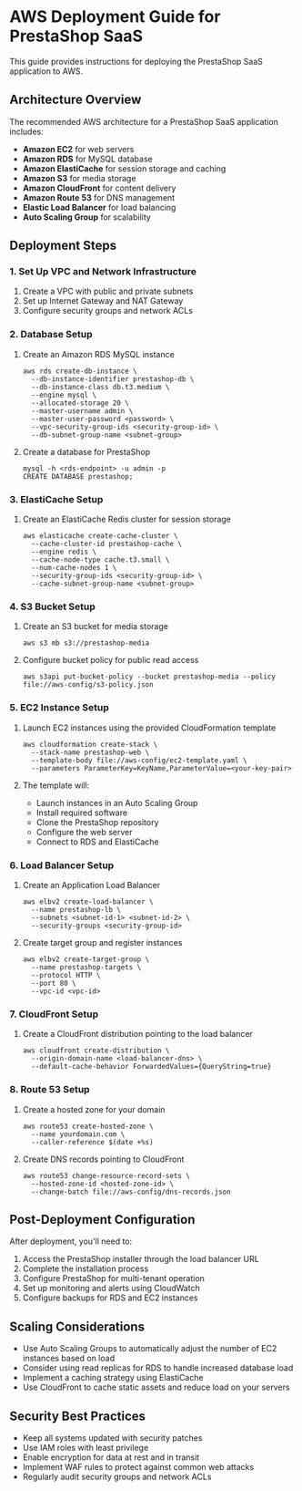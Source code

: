 # AWS Deployment Guide for PrestaShop SaaS

This guide provides instructions for deploying the PrestaShop SaaS application to AWS.

## Architecture Overview

The recommended AWS architecture for a PrestaShop SaaS application includes:

- **Amazon EC2** for web servers
- **Amazon RDS** for MySQL database
- **Amazon ElastiCache** for session storage and caching
- **Amazon S3** for media storage
- **Amazon CloudFront** for content delivery
- **Amazon Route 53** for DNS management
- **Elastic Load Balancer** for load balancing
- **Auto Scaling Group** for scalability

## Deployment Steps

### 1. Set Up VPC and Network Infrastructure

1. Create a VPC with public and private subnets
2. Set up Internet Gateway and NAT Gateway
3. Configure security groups and network ACLs

### 2. Database Setup

1. Create an Amazon RDS MySQL instance
   ```
   aws rds create-db-instance \
     --db-instance-identifier prestashop-db \
     --db-instance-class db.t3.medium \
     --engine mysql \
     --allocated-storage 20 \
     --master-username admin \
     --master-user-password <password> \
     --vpc-security-group-ids <security-group-id> \
     --db-subnet-group-name <subnet-group>
   ```

2. Create a database for PrestaShop
   ```
   mysql -h <rds-endpoint> -u admin -p
   CREATE DATABASE prestashop;
   ```

### 3. ElastiCache Setup

1. Create an ElastiCache Redis cluster for session storage
   ```
   aws elasticache create-cache-cluster \
     --cache-cluster-id prestashop-cache \
     --engine redis \
     --cache-node-type cache.t3.small \
     --num-cache-nodes 1 \
     --security-group-ids <security-group-id> \
     --cache-subnet-group-name <subnet-group>
   ```

### 4. S3 Bucket Setup

1. Create an S3 bucket for media storage
   ```
   aws s3 mb s3://prestashop-media
   ```

2. Configure bucket policy for public read access
   ```
   aws s3api put-bucket-policy --bucket prestashop-media --policy file://aws-config/s3-policy.json
   ```

### 5. EC2 Instance Setup

1. Launch EC2 instances using the provided CloudFormation template
   ```
   aws cloudformation create-stack \
     --stack-name prestashop-web \
     --template-body file://aws-config/ec2-template.yaml \
     --parameters ParameterKey=KeyName,ParameterValue=<your-key-pair>
   ```

2. The template will:
   - Launch instances in an Auto Scaling Group
   - Install required software
   - Clone the PrestaShop repository
   - Configure the web server
   - Connect to RDS and ElastiCache

### 6. Load Balancer Setup

1. Create an Application Load Balancer
   ```
   aws elbv2 create-load-balancer \
     --name prestashop-lb \
     --subnets <subnet-id-1> <subnet-id-2> \
     --security-groups <security-group-id>
   ```

2. Create target group and register instances
   ```
   aws elbv2 create-target-group \
     --name prestashop-targets \
     --protocol HTTP \
     --port 80 \
     --vpc-id <vpc-id>
   ```

### 7. CloudFront Setup

1. Create a CloudFront distribution pointing to the load balancer
   ```
   aws cloudfront create-distribution \
     --origin-domain-name <load-balancer-dns> \
     --default-cache-behavior ForwardedValues={QueryString=true}
   ```

### 8. Route 53 Setup

1. Create a hosted zone for your domain
   ```
   aws route53 create-hosted-zone \
     --name yourdomain.com \
     --caller-reference $(date +%s)
   ```

2. Create DNS records pointing to CloudFront
   ```
   aws route53 change-resource-record-sets \
     --hosted-zone-id <hosted-zone-id> \
     --change-batch file://aws-config/dns-records.json
   ```

## Post-Deployment Configuration

After deployment, you'll need to:

1. Access the PrestaShop installer through the load balancer URL
2. Complete the installation process
3. Configure PrestaShop for multi-tenant operation
4. Set up monitoring and alerts using CloudWatch
5. Configure backups for RDS and EC2 instances

## Scaling Considerations

- Use Auto Scaling Groups to automatically adjust the number of EC2 instances based on load
- Consider using read replicas for RDS to handle increased database load
- Implement a caching strategy using ElastiCache
- Use CloudFront to cache static assets and reduce load on your servers

## Security Best Practices

- Keep all systems updated with security patches
- Use IAM roles with least privilege
- Enable encryption for data at rest and in transit
- Implement WAF rules to protect against common web attacks
- Regularly audit security groups and network ACLs
